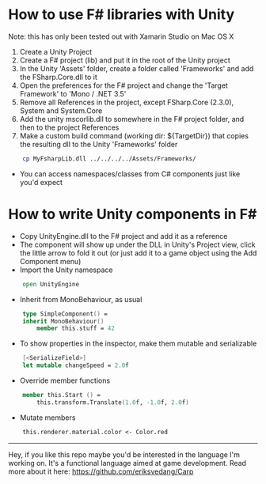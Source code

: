 How to use F# libraries with Unity
==================================

Note: this has only been tested out with Xamarin Studio on Mac OS X

1. Create a Unity Project
2. Create a F# project (lib) and put it in the root of the Unity project
3. In the Unity 'Assets' folder, create a folder called 'Frameworks' and add the FSharp.Core.dll to it
4. Open the preferences for the F# project and change the 'Target Framework' to 'Mono / .NET 3.5'
5. Remove all References in the project, except FSharp.Core (2.3.0), System and System.Core
6. Add the unity mscorlib.dll to somewhere in the F# project folder, and then to the project References
7. Make a custom build command (working dir: ${TargetDir}) that copies the resulting dll to the Unity 'Frameworks' folder

```bash
    cp MyFsharpLib.dll ../../../../Assets/Frameworks/
```

* You can access namespaces/classes from C# components just like you'd expect

How to write Unity components in F#
===================================

* Copy UnityEngine.dll to the F# project and add it as a reference
* The component will show up under the DLL in Unity's Project view, click the little arrow to fold it out (or just add it to a game object using the Add Component menu)
* Import the Unity namespace

```fsharp
    open UnityEngine
```

* Inherit from MonoBehaviour, as usual

```fsharp
    type SimpleComponent() =
    inherit MonoBehaviour()
        member this.stuff = 42
```

* To show properties in the inspector, make them mutable and serializable

```fsharp
    [<SerializeField>]
    let mutable changeSpeed = 2.0f
```

* Override member functions

```fsharp
    member this.Start () = 
        this.transform.Translate(1.0f, -1.0f, 2.0f)
```

* Mutate members

```fsharp
    this.renderer.material.color <- Color.red
```

---
Hey, if you like this repo maybe you'd be interested in the language I'm working on. It's a functional language aimed at game development. Read more about it here: <a href="https://github.com/eriksvedang/Carp">https://github.com/eriksvedang/Carp</a>
